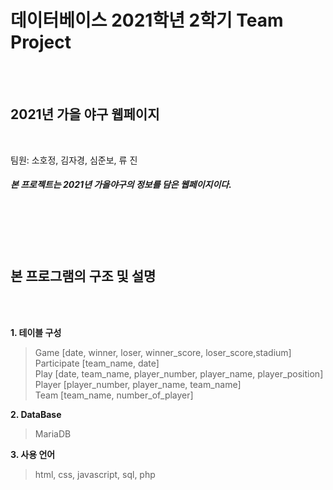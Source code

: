 # 데이터베이스 2021학년 2학기 Team Project
</br>
</br>

## 2021년 가을 야구 웹페이지
</br>

팀원: 소호정, 김자경, 심준보, 류 진

##### 본 프로젝트는 2021년 가을야구의 정보를 담은 웹페이지이다.
</br>
</br>
</br>
</br>

## 본 프로그램의 구조 및 설명
</br>
</br>

**1. 테이블 구성**
> Game [date, winner, loser, winner_score, loser_score,stadium]</br>
> Participate [team_name, date]</br>
> Play [date, team_name, player_number, player_name, player_position]</br>
> Player [player_number, player_name, team_name]</br>
> Team [team_name, number_of_player]</br>


**2. DataBase**
> MariaDB    


**3. 사용 언어**
> html, css, javascript, sql, php
 
 
